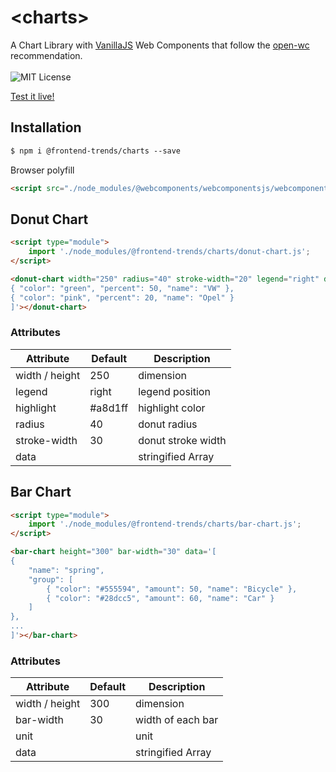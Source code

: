 # &lt;charts&gt;

A Chart Library with [VanillaJS](http://vanilla-js.com/) Web Components that follow the [open-wc](https://github.com/open-wc/open-wc) recommendation.
<br/><br/><img src="https://img.shields.io/badge/license-MIT-blue.svg" alt="MIT License">

[Test it live!](https://frontend-trends-charts.surge.sh)

## Installation

```html
$ npm i @frontend-trends/charts --save
```

Browser polyfill
```html
<script src="./node_modules/@webcomponents/webcomponentsjs/webcomponents-bundle.js"></script>
```

## Donut Chart

```html
<script type="module">
    import './node_modules/@frontend-trends/charts/donut-chart.js';
</script>

<donut-chart width="250" radius="40" stroke-width="20" legend="right" data='[
{ "color": "green", "percent": 50, "name": "VW" },
{ "color": "pink", "percent": 20, "name": "Opel" }
]'></donut-chart>
```

### Attributes
| Attribute   |      Default      |  Description |
|----------|-------------|------|
| width / height |  250 | dimension |
| legend | right | legend position |
| highlight | #a8d1ff | highlight color |
| radius | 40 | donut radius |
| stroke-width | 30 | donut stroke width |
| data |  | stringified Array |

## Bar Chart

```html
<script type="module">
    import './node_modules/@frontend-trends/charts/bar-chart.js';
</script>

<bar-chart height="300" bar-width="30" data='[
{
    "name": "spring",
    "group": [
        { "color": "#555594", "amount": 50, "name": "Bicycle" },
        { "color": "#28dcc5", "amount": 60, "name": "Car" }
    ]
},
...
]'></bar-chart>
```

### Attributes
| Attribute   |      Default      |  Description |
|----------|-------------|------|
| width / height |  300 | dimension |
| bar-width | 30 | width of each bar |
| unit |  | unit |
| data |  | stringified Array |


